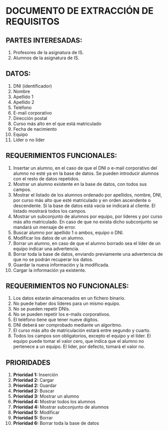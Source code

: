 # DOCUMENTO DE EXTRACCIÓN DE REQUISITOS

## PARTES INTERESADAS:
1. Profesores de la asignatura de IS.
2. Alumnos de la asignatura de IS.


## DATOS:
1. DNI (identificador)
2. Nombre
3. Apellido 1
4. Apellido 2
5. Teléfono
6. E-mail corporativo
7. Dirección postal
8. Curso más alto en el que está matriculado
9. Fecha de nacimiento
10. Equipo
11. Líder o no líder

## REQUERIMIENTOS FUNCIONALES:
1. Insertar un alumno, en el caso de que el DNI o e-mail corporativo del alumno no esté ya en la base de datos. Se pueden introducir alumnos con el resto de datos repetidos.
2. Mostrar un alumno existente en la base de datos, con todos sus campos.
3. Mostrar el listado de los alumnos ordenado por apellidos, nombre, DNI, por curso más alto que esté matriculado y en orden ascendente o descendente. Si la base de datos está vacía se indicará al cliente. El listado mostrará todos los campos.
4. Mostrar un subconjunto de alumnos por equipo, por líderes y por curso más alto matriculado. En caso de que no exista dicho subconjunto se mandará un mensaje de error.
5. Buscar alumno por apellido 1 o ambos, equipo o DNI.
6. Modificar los datos de un alumno.
7. Borrar un alumno, en caso de que el alumno borrado sea el líder de un equipo indicar una advertencia.
8. Borrar toda la base de datos, enviando previamente una advertencia de que no se podrán recuperar los datos.
9. Guardar la nueva información y la modificada.
10. Cargar la información ya existente.

## REQUERIMIENTOS NO FUNCIONALES:
1. Los datos estarán almacenados en un fichero binario.
2. No puede haber dos líderes para un mismo equipo.
3. No se pueden repetir DNIs.
4. No se pueden repetir los e-mails corporativos.
5. El teléfono tiene que tener nueve dígitos.
6. DNI deberá ser comprobado mediante un algoritmo.
7. El curso más alto de matriculación estará entre segundo y cuarto.
8. Todos los campos son obligatorios, excepto el equipo y el líder. El equipo puede tomar el valor cero, que indica que el alumno no pertenece a un equipo. El lider, por defecto, tomará el valor no.

## PRIORIDADES
1. **Prioridad 1:** Inserción
2. **Prioridad 2:** Cargar
3. **Prioridad 2:** Guardar
4. **Prioridad 2:** Buscar
5. **Prioridad 3:** Mostrar un alumno
6. **Prioridad 4:** Mostrar todos los alumnos 
7. **Prioridad 4:** Mostrar subconjunto de alumnos
8. **Prioridad 5:** Modificar
9. **Prioridad 5:** Borrar
10. **Prioridad 6:** Borrar toda la base de datos
